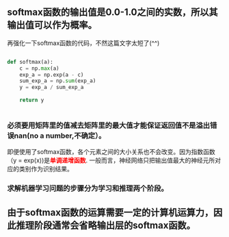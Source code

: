 ## softmax函数的输出值是0.0-1.0之间的实数，所以其输出值可以作为**概率**。
再强化一下softmax函数的代码，不然这篇文字太短了(^^)
```python

def softmax(a):
    c = np.max(a)
    exp_a = np.exp(a - c)
    sum_exp_a = np.sum(exp_a)
    y = exp_a / sum_exp_a
    
    return y
    
```

### 必须要用矩阵里的值减去矩阵里的最大值才能保证返回值不是溢出错误**nan**(no a number,不确定）。

即便使用了softmax函数，各个元素之间的大小关系也不会改变。因为指数函数（y = exp(x))是<font color=red>**单调递增函数**</font>.
一般而言，神经网络只把输出值最大的神经元所对应的类别作为识别结果。
### 求解机器学习问题的步骤分为**学习**和**推理**两个阶段。
## 由于softmax函数的运算需要一定的计算机运算力，**因此推理阶段通常会省略输出层的softmax函数**。
